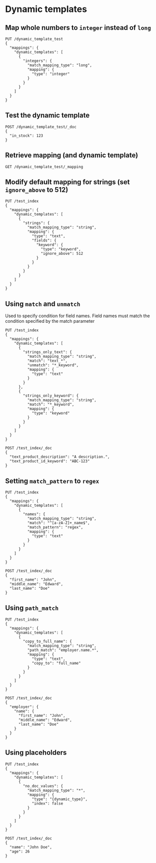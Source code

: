 # Dynamic templates



## Map whole numbers to `integer` instead of `long`
```
PUT /dynamic_template_test
{
  "mappings": {
    "dynamic_templates": [
      {
        "integers": {
          "match_mapping_type": "long",
          "mapping": {
            "type": "integer"
          }
        }
      }
    ]
  }
}
```

## Test the dynamic template
```
POST /dynamic_template_test/_doc
{
  "in_stock": 123
}
```

## Retrieve mapping (and dynamic template)
```
GET /dynamic_template_test/_mapping
```

## Modify default mapping for strings (set `ignore_above` to 512)
```
PUT /test_index
{
  "mappings": {
    "dynamic_templates": [
      {
        "strings": {
          "match_mapping_type": "string",
          "mapping": {
            "type": "text",
            "fields": {
              "keyword": {
                "type": "keyword",
                "ignore_above": 512
              }
            }
          }
        }
      }
    ]
  }
}
```

## Using `match` and `unmatch`

Used to specify condition for field names. 
Field names must match the condition specified by the match parameter

```
PUT /test_index
{
  "mappings": {
    "dynamic_templates": [
      {
        "strings_only_text": {
          "match_mapping_type": "string",
          "match": "text_*",
          "unmatch": "*_keyword",
          "mapping": {
            "type": "text"
          }
        }
      },
      {
        "strings_only_keyword": {
          "match_mapping_type": "string",
          "match": "*_keyword",
          "mapping": {
            "type": "keyword"
          }
        }
      }
    ]
  }
}

POST /test_index/_doc
{
  "text_product_description": "A description.",
  "text_product_id_keyword": "ABC-123"
}
```

## Setting `match_pattern` to `regex`
```
PUT /test_index
{
  "mappings": {
    "dynamic_templates": [
      {
        "names": {
          "match_mapping_type": "string",
          "match": "^[a-zA-Z]+_name$",
          "match_pattern": "regex",
          "mapping": {
            "type": "text"
          }
        }
      }
    ]
  }
}

POST /test_index/_doc
{
  "first_name": "John",
  "middle_name": "Edward",
  "last_name": "Doe"
}
```

## Using `path_match`
```
PUT /test_index
{
  "mappings": {
    "dynamic_templates": [
      {
        "copy_to_full_name": {
          "match_mapping_type": "string",
          "path_match": "employer.name.*",
          "mapping": {
            "type": "text",
            "copy_to": "full_name"
          }
        }
      }
    ]
  }
}

POST /test_index/_doc
{
  "employer": {
    "name": {
      "first_name": "John",
      "middle_name": "Edward",
      "last_name": "Doe"
    }
  }
}
```

## Using placeholders
```
PUT /test_index
{
  "mappings": {
    "dynamic_templates": [
      {
        "no_doc_values": {
          "match_mapping_type": "*",
          "mapping": {
            "type": "{dynamic_type}",
            "index": false
          }
        }
      }
    ]
  }
}

POST /test_index/_doc
{
  "name": "John Doe",
  "age": 26
}
```